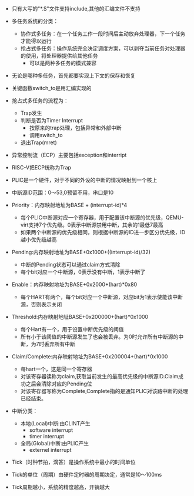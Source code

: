 * 只有大写的"*.S"文件支持include,其他的汇编文件不支持
* 多任务系统的分类：
    * 协作式多任务：在一个任务工作一段时间后主动放弃处理器，下一个任务才能得以运行
    * 抢占式多任务：操作系统完全决定调度方案，可以剥夺当前任务对处理器的使用，将处理器提供给其他任务
        * 可以是两种多任务的模式兼容
* 无论是哪种多任务，首先都要实现上下文的保存和恢复
* 关键函数switch_to是用汇编实现的

* 抢占式多任务的流程为：
    * Trap发生
    * 判断是否为Timer Interrupt
        * 按原来的trap处理，包括异常和外部中断
        * 调用switch_to
    * 退出Trap(mret)

* 异常控制流（ECP）主要包括exception和interript
* RISC-V把ECP统称为Trap 
* PLIC是一个硬件，对于不同的外设的中断的情况映射到一个核上
* 中断源ID范围：0～53,0预留不用，串口是10
* Priority：内存映射地址为BASE + (interrupt-id)*4
    * 每个PLIC中断源对应一个寄存器，用于配置该中断源的优先级，QEMU-virt支持7个优先级。0表示中断源禁用中断，其余的1最低7最高
    * 如果两个中断源的优先级相同，则根据中断源的ID进一步区分优先级，ID越小优先级越高
* Pending:内存映射地址为BASE+0x1000+((interrupt-id)/32)
    * 中断的Pending状态可以通过claim方式清除
    * 每个bit对应一个中断源，0表示没有中断，1表示中断了
* Enable：内存映射地址为BASE+0x2000+(hart)*0x80
    * 每个HART有两个，每个bit对应一个中断源，对应bit为1表示使能该中断源，否则表示关闭
* Threshold:内存映射地址BASE+0x200000+(hart)*0x1000
    * 每个Hart有一个，用于设置中断优先级的阈值
    * 所有小于该阈值的中断源发生了也会被丢弃。为0时允许所有中断源的中断，为7时丢弃所有中断
* Claim/Complete:内存映射地址为BASE+0x200004+(hart)*0x1000
    * 每hart一个，这是同一个寄存器
    * 对该寄存器读称为claim,获取当前发生的最高优先级的中断源ID.Claim成功之后会清除对应的Pending位
    * 对该寄存器写称为Complete,Complete指的是通知PLIC对该路中断的处理已经结束。
* 中断分类：
    * 本地(Local)中断:由CLINT产生
        * software interrupt
        * timer interrupt
    * 全局(Global)中断:由PLIC产生
        * externel interrupt

* Tick（时钟节拍，滴答）是操作系统中最小的时间单位
* Tick的单位（周期）由硬件定时器的周期决定，通常是10～100ms
* Tick周期越小，系统的精度越高，开销越大
